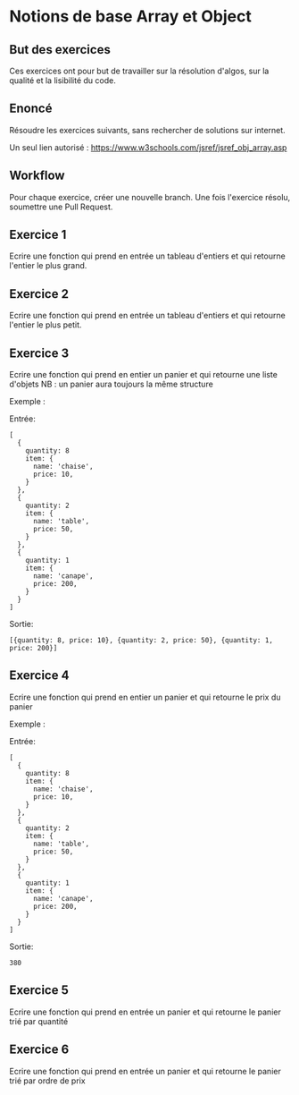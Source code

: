 # Notions de base Array et Object

## But des exercices

Ces exercices ont pour but de travailler sur la résolution d'algos, sur la qualité et la lisibilité du code.


## Enoncé

Résoudre les exercices suivants, sans rechercher de solutions sur internet.

Un seul lien autorisé : https://www.w3schools.com/jsref/jsref_obj_array.asp

## Workflow

Pour chaque exercice, créer une nouvelle branch. Une fois l'exercice résolu, soumettre une Pull Request.


## Exercice 1 

Ecrire une fonction qui prend en entrée un tableau d'entiers et qui retourne l'entier le plus grand.


## Exercice 2 

Ecrire une fonction qui prend en entrée un tableau d'entiers et qui retourne l'entier le plus petit.


## Exercice 3

Ecrire une fonction qui prend en entier un panier et qui retourne une liste d'objets
NB : un panier aura toujours la même structure

Exemple : 

Entrée: 
```
[
  {
    quantity: 8
    item: {
      name: 'chaise',
      price: 10,
    }
  },
  {
    quantity: 2
    item: {
      name: 'table',
      price: 50,
    }
  },
  {
    quantity: 1
    item: {
      name: 'canape',
      price: 200,
    }
  }
]
```

Sortie: 

```
[{quantity: 8, price: 10}, {quantity: 2, price: 50}, {quantity: 1, price: 200}]
```

## Exercice 4

Ecrire une fonction qui prend en entier un panier et qui retourne le prix du panier

Exemple : 

Entrée: 
```
[
  {
    quantity: 8
    item: {
      name: 'chaise',
      price: 10,
    }
  },
  {
    quantity: 2
    item: {
      name: 'table',
      price: 50,
    }
  },
  {
    quantity: 1
    item: {
      name: 'canape',
      price: 200,
    }
  }
]
```

Sortie: 

```
380
```

## Exercice 5

Ecrire une fonction qui prend en entrée un panier et qui retourne le panier trié par quantité


## Exercice 6

Ecrire une fonction qui prend en entrée un panier et qui retourne le panier trié par ordre de prix

